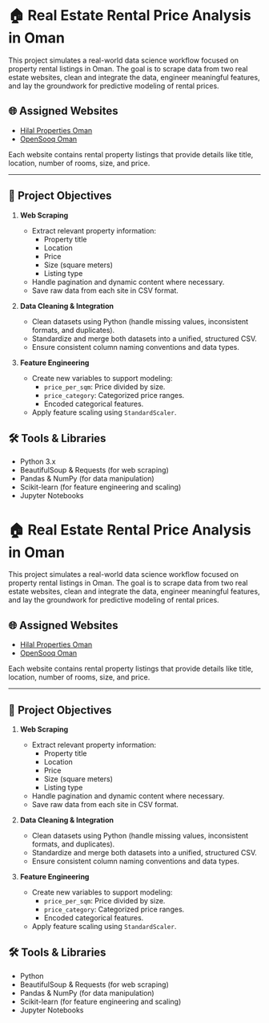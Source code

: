 # 🏠 Real Estate Rental Price Analysis in Oman

This project simulates a real-world data science workflow focused on property rental listings in Oman. The goal is to scrape data from two real estate websites, clean and integrate the data, engineer meaningful features, and lay the groundwork for predictive modeling of rental prices.

## 🌐 Assigned Websites

- [Hilal Properties Oman](https://hilalprp.com.om/)
- [OpenSooq Oman](https://om.opensooq.com/)

Each website contains rental property listings that provide details like title, location, number of rooms, size, and price.

---

## 📌 Project Objectives

1. **Web Scraping**
   - Extract relevant property information:
     - Property title
     - Location
     - Price
     - Size (square meters)
     - Listing type
   - Handle pagination and dynamic content where necessary.
   - Save raw data from each site in CSV format.

2. **Data Cleaning & Integration**
   - Clean datasets using Python (handle missing values, inconsistent formats, and duplicates).
   - Standardize and merge both datasets into a unified, structured CSV.
   - Ensure consistent column naming conventions and data types.

3. **Feature Engineering**
   - Create new variables to support modeling:
     - `price_per_sqm`: Price divided by size.
     - `price_category`: Categorized price ranges.
     - Encoded categorical features.
   - Apply feature scaling using `StandardScaler`.

## 🛠️ Tools & Libraries

- Python 3.x
- BeautifulSoup & Requests (for web scraping)
- Pandas & NumPy (for data manipulation)
- Scikit-learn (for feature engineering and scaling)
- Jupyter Notebooks
  
# 🏠 Real Estate Rental Price Analysis in Oman

This project simulates a real-world data science workflow focused on property rental listings in Oman. The goal is to scrape data from two real estate websites, clean and integrate the data, engineer meaningful features, and lay the groundwork for predictive modeling of rental prices.

## 🌐 Assigned Websites

- [Hilal Properties Oman](https://hilalprp.com.om/)
- [OpenSooq Oman](https://om.opensooq.com/)

Each website contains rental property listings that provide details like title, location, number of rooms, size, and price.

---

## 📌 Project Objectives

1. **Web Scraping**
   - Extract relevant property information:
     - Property title
     - Location
     - Price
     - Size (square meters)
     - Listing type
   - Handle pagination and dynamic content where necessary.
   - Save raw data from each site in CSV format.

2. **Data Cleaning & Integration**
   - Clean datasets using Python (handle missing values, inconsistent formats, and duplicates).
   - Standardize and merge both datasets into a unified, structured CSV.
   - Ensure consistent column naming conventions and data types.

3. **Feature Engineering**
   - Create new variables to support modeling:
     - `price_per_sqm`: Price divided by size.
     - `price_category`: Categorized price ranges.
     - Encoded categorical features.
   - Apply feature scaling using `StandardScaler`.

## 🛠️ Tools & Libraries

- Python
- BeautifulSoup & Requests (for web scraping)
- Pandas & NumPy (for data manipulation)
- Scikit-learn (for feature engineering and scaling)
- Jupyter Notebooks
